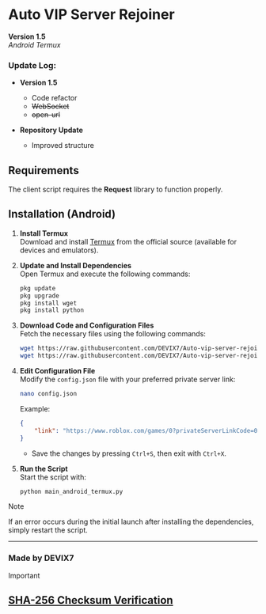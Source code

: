 # Auto VIP Server Rejoiner

**Version 1.5**  
*Android Termux*

### Update Log:
- **Version 1.5**  
  - Code refactor  
  - ~~WebSocket~~  
  - ~~open-url~~  

- **Repository Update**  
  - Improved structure

## Requirements

The client script requires the **Request** library to function properly.

## Installation (Android)

1. **Install Termux**  
   Download and install [Termux](https://f-droid.org/en/packages/com.termux/) from the official source (available for devices and emulators).

2. **Update and Install Dependencies**  
   Open Termux and execute the following commands:
   ```bash
   pkg update
   pkg upgrade
   pkg install wget
   pkg install python
   ```

3. **Download Code and Configuration Files**  
   Fetch the necessary files using the following commands:
   ```bash
   wget https://raw.githubusercontent.com/DEVIX7/Auto-vip-server-rejoiner/refs/heads/main/src/config.json
   wget https://raw.githubusercontent.com/DEVIX7/Auto-vip-server-rejoiner/refs/heads/main/src/main_android_termux.py
   ```

4. **Edit Configuration File**  
   Modify the `config.json` file with your preferred private server link:
   ```bash
   nano config.json
   ```
   Example:
   ```json
   {
       "link": "https://www.roblox.com/games/0?privateServerLinkCode=0"
   }
   ```
   - Save the changes by pressing `Ctrl+S`, then exit with `Ctrl+X`.

5. **Run the Script**  
   Start the script with:
   ```bash
   python main_android_termux.py
   ```
> [!NOTE]
> If an error occurs during the initial launch after installing the dependencies, simply restart the script.
---
### Made by DEVIX7  
> [!IMPORTANT]
> ## [SHA-256 Checksum Verification](https://github.com/DEVIX7/Auto-vip-server-rejoiner/tree/main/resources/checksums.sha256)